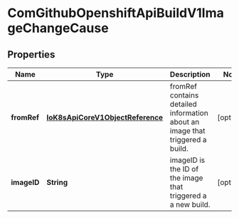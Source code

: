
# ComGithubOpenshiftApiBuildV1ImageChangeCause

## Properties
Name | Type | Description | Notes
------------ | ------------- | ------------- | -------------
**fromRef** | [**IoK8sApiCoreV1ObjectReference**](IoK8sApiCoreV1ObjectReference.md) | fromRef contains detailed information about an image that triggered a build. |  [optional]
**imageID** | **String** | imageID is the ID of the image that triggered a a new build. |  [optional]



